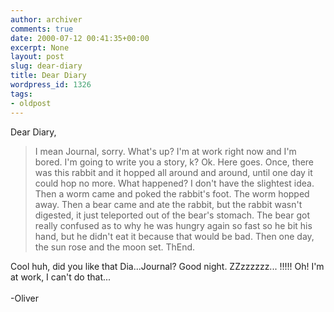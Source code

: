 ```yaml
---
author: archiver
comments: true
date: 2000-07-12 00:41:35+00:00
excerpt: None
layout: post
slug: dear-diary
title: Dear Diary
wordpress_id: 1326
tags:
- oldpost
---
```


Dear Diary,

> I mean Journal, sorry.  What's up? I'm at work right now and I'm bored. I'm going to write you a story, k? Ok. Here goes. Once, there was this rabbit and it hopped all around and around, until one day it could hop no more.  What happened? I don't have the slightest idea. Then a worm came and poked the rabbit's foot.  The worm hopped away. Then a bear came and ate the rabbit, but the rabbit wasn't digested, it just teleported out of the bear's stomach. The bear got really confused as to why he was hungry again so fast so he bit his hand, but he didn't eat it because that would be bad. Then one day, the sun rose and the moon set. ThEnd.

Cool huh, did you like that Dia...Journal? Good night. ZZzzzzzz... !!!!! Oh! I'm at work, I can't do that...<br /><br />-Oliver
